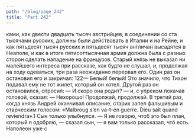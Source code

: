 ```yaml
---
path: "/blog/page_242"
title: "Part 242"
---
```


ками, как двести двадцать тысяч австрийцев, в соединении со ста тысячами русских, должны были действовать в Италии и на Рейне, и как пятьдесят тысяч русских и пятьдесят тысяч англичан высадятся в Неаполе, и как в итоге пятисоттысячная армия должна была с разных сторон сделать нападение на французов. Старый князь не выказал ни малейшего интереса при рассказе, как будто не слушал, и, продолжая на ходу одеваться, три раза неожиданно перервал его. Один раз он остановил его и закричал:
122— Белый! белый!
Это значило, что Тихон подавал ему не тот жилет, который он хотел. Другой раз он остановился, спросил:
— И скоро она родит? — и, с упреком покачав головой, сказал: — Нехорошо! Продолжай, продолжай.
В третий раз, когда князь Андрей оканчивал описание, старик запел фальшивым и старческим голосом: «Malbroug s’en va-t-en guerre. Dieu sait quand reviendra».1
Сын только улыбнулся.
— Я не говорю, чтоб это был план, который я одобряю, — сказал сын, — я вам только рассказал, чтó есть. Наполеон уже с
